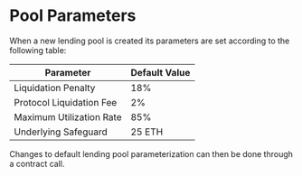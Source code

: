 # Pool Parameters

When a new lending pool is created its parameters are set according to the following table:

| Parameter                | Default Value |
| ------------------------ | ------------- |
| Liquidation Penalty      | 18%           |
| Protocol Liquidation Fee | 2%            |
| Maximum Utilization Rate | 85%           |
| Underlying Safeguard     | 25 ETH        |

Changes to default lending pool parameterization can then be done through a contract call.&#x20;
